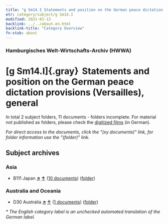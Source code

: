```yaml
---
title: "g Sm14.I Statements and position on the German peace dictation provisions (Versailles), general"
etr: category/subject/g Sm14.I
modified: 2021-03-13
backlink: ../../about.en.html
backlink-title: "Category Overview"
fn-stub: about
---
```


### Hamburgisches Welt-Wirtschafts-Archiv (HWWA)
# [g Sm14.I]{.gray}&#8201; Statements and position on the German peace dictation provisions (Versailles), general&#160; 





In total 2 subject folders, 11 documents - folders incomplete.
For material not published as folders, please check the [digitized films](/film/h1_sh) (in German).

_For direct access to the documents, click the "(xy documents)" link, for folder information use the "(folder)" link._

## Subject archives



### Asia

- B111 Japan [**&nearr;**](../../../geo/i/141272/about.en.html "Japan (all folders)") [**&uarr;**](../../../geo/about.en.html#B111 "Country category system") (<a href="https://pm20.zbw.eu/dfgview/sh/141272,144585" title="about: Japan : Statements and position on the German peace dictation provisions (Versailles), general" target="_blank">10 documents</a>) ([folder](../../../../folder/sh/1412xx/141272/1445xx/144585/about.en.html))

### Australia and Oceania

- D30 Australia [**&nearr;**](../../../geo/i/141621/about.en.html "Australia (all folders)") [**&uarr;**](../../../geo/about.en.html#D30 "Country category system") (<a href="https://pm20.zbw.eu/dfgview/sh/141621,144585" title="about: Australia : Statements and position on the German peace dictation provisions (Versailles), general" target="_blank">1 documents</a>) ([folder](../../../../folder/sh/1416xx/141621/1445xx/144585/about.en.html))


_* The English category label is an unchecked automated translation of the German label._

